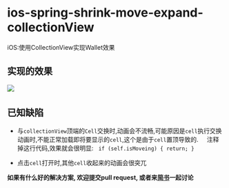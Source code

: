 # ios-spring-shrink-move-expand-collectionView
iOS:使用CollectionView实现Wallet效果 
## 实现的效果

![](https://github.com/TactBoy/ios-spring-shrink-move-expand-collectionView/raw/master/效果.gif)     

## 已知缺陷
* 与`collectionView`顶端的`Cell`交换时,动画会不流畅,可能原因是`cell`执行交换动画时,不能正常加载即将要显示的`cell`,这个是由于`cell`置顶导致的.
    
    注释掉这行代码,效果就会很明显:
     ```
      if (self.isMoveing) {
        return;
      }
     ```
     
* 点击`cell`打开时,其他`cell`收起来的动画会很突兀

**如果有什么好的解决方案, 欢迎提交pull request, 或者来[简书](http://www.jianshu.com/p/b0fa1daa8665)一起讨论**


